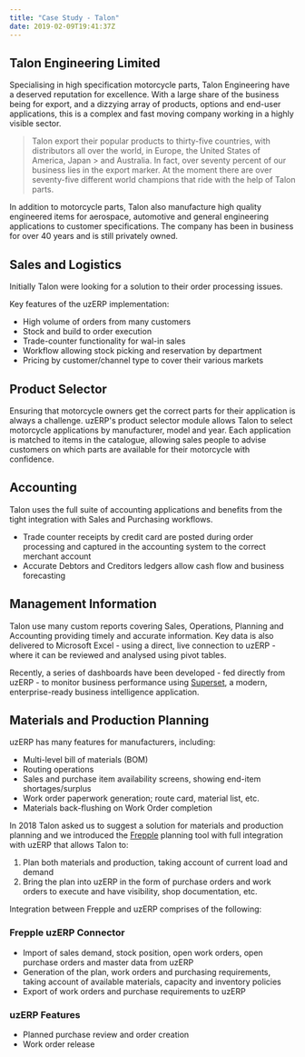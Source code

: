 ```yaml
---
title: "Case Study - Talon"
date: 2019-02-09T19:41:37Z
---
```

## Talon Engineering Limited

Specialising in high specification motorcycle parts, Talon Engineering have a deserved reputation for excellence. With a large share of the business being for export, and a dizzying array of products, options and end-user applications, this is a complex and fast moving company working in a highly visible sector.

> Talon export their popular products to thirty-five countries, with distributors all over the world, in Europe, the United States of America, Japan > and Australia. In fact, over seventy percent of our business lies in the export marker. At the moment there are over seventy-five different world champions that ride with the help of Talon parts.

In addition to motorcycle parts, Talon also manufacture high quality engineered items for aerospace, automotive and general engineering applications to customer specifications. The company has been in business for over 40 years and is still privately owned.

## Sales and Logistics

Initially Talon were looking for a solution to their order processing issues.

Key features of the uzERP implementation:

* High volume of orders from many customers
* Stock and build to order execution
* Trade-counter functionality for wal-in sales
* Workflow allowing stock picking and reservation by department
* Pricing by customer/channel type to cover their various markets

## Product Selector

Ensuring that motorcycle owners get the correct parts for their application is always a challenge. uzERP's product selector module allows Talon to select motorcycle applications by manufacturer, model and year. Each application is matched to items in the catalogue, allowing sales people to advise customers on which parts are available for their motorcycle with confidence.

## Accounting

Talon uses the full suite of accounting applications and benefits from the tight integration with Sales and Purchasing workflows.

* Trade counter receipts by credit card are posted during order processing and captured in the accounting system to the correct merchant account
* Accurate Debtors and Creditors ledgers allow cash flow and business forecasting

## Management Information

Talon use many custom reports covering Sales, Operations, Planning and Accounting providing timely and accurate information. Key data is also delivered to Microsoft Excel - using a direct, live connection to uzERP - where it can be reviewed and analysed using pivot tables.

Recently, a series of dashboards have been developed - fed directly from uzERP - to monitor business performance using [Superset](https://superset.incubator.apache.org/), a modern, enterprise-ready business intelligence application.

## Materials and Production Planning

uzERP has many features for manufacturers, including:

* Multi-level bill of materials (BOM)
* Routing operations
* Sales and purchase item availability screens, showing end-item shortages/surplus
* Work order paperwork generation; route card, material list, etc.
* Materials back-flushing on Work Order completion

In 2018 Talon asked us to suggest a solution for materials and production planning and we introduced the [Frepple](https://frepple.com/)
planning tool with full integration with uzERP that allows Talon to:

1. Plan both materials and production, taking account of current load and demand
2. Bring the plan into uzERP in the form of purchase orders and work orders to execute and have visibility, shop documentation, etc.

Integration between Frepple and uzERP comprises of the following:

### Frepple uzERP Connector

* Import of sales demand, stock position, open work orders, open purchase orders and master data from uzERP
* Generation of the plan, work orders and purchasing requirements, taking account of available materials, capacity and inventory policies
* Export of work orders and purchase requirements to uzERP

### uzERP Features

* Planned purchase review and order creation
* Work order release
